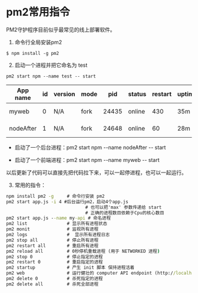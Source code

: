 # pm2常用指令

PM2守护程序目前似乎最常见的线上部署软件。

1. 命令行全局安装pm2
```
$ npm install -g pm2 
```

2. 启动一个进程并把它命名为 test
```
pm2 start npm --name test -- start
```

| App name  | id | version | mode | pid   | status | restart | uptime | cpu  | mem       | user | watching |
|---|-|-|-|-|-|-|-|-|-|-|-|
| myweb     | 0  | N/A     | fork | 24435 | online | 430     | 35m    | 0.2% | 37.0 MB   | root | disabled |
| nodeAfter | 1  | N/A     | fork | 24648 | online | 60      | 28m    | 0.1% | 36.2 MB   | root | disabled |

- 启动了一个后台进程：pm2 start npm --name nodeAfter -- start

- 启动了一个前端进程：pm2 start npm --name myweb -- start

以后更新了代码可以直接先把代码拉下来，可以一起停进程，也可以一起运行。

3. 常用的指令：

```cmd
npm install pm2 -g     # 命令行安装 pm2 
pm2 start app.js -i 4 #后台运行pm2，启动4个app.js 
                              # 也可以把'max' 参数传递给 start
                              # 正确的进程数目依赖于Cpu的核心数目
pm2 start app.js --name my-api # 命名进程
pm2 list               # 显示所有进程状态
pm2 monit              # 监视所有进程
pm2 logs               #  显示所有进程日志
pm2 stop all           # 停止所有进程
pm2 restart all        # 重启所有进程
pm2 reload all         # 0秒停机重载进程 (用于 NETWORKED 进程)
pm2 stop 0             # 停止指定的进程
pm2 restart 0          # 重启指定的进程
pm2 startup            # 产生 init 脚本 保持进程活着
pm2 web                # 运行健壮的 computer API endpoint (http://localhost:9615)
pm2 delete 0           # 杀死指定的进程
pm2 delete all         # 杀死全部进程
```
